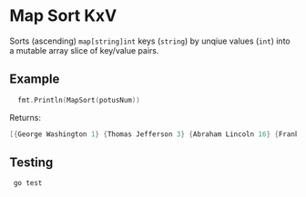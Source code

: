 Map Sort KxV
======

Sorts (ascending) `map[string]int` keys (`string`) by unqiue values (`int`) into a mutable array slice of key/value pairs.

## Example
```go
  fmt.Println(MapSort(potusNum))
```
Returns:
```go
[{George Washington 1} {Thomas Jefferson 3} {Abraham Lincoln 16} {Franklin Delano Roosevelt 32} {John Fitzgerald Kennedy 35} {Barack Hussein Obama 44}]
```

## Testing
```
 go test
```

